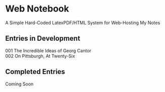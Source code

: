 # Web Notebook
A Simple Hard-Coded LatexPDF/HTML System for Web-Hosting My Notes  
  
## Entries in Development  
001 The Incredible Ideas of Georg Cantor  
002 On Pittsburgh, At Twenty-Six  

## Completed Entries  
Coming Soon  
